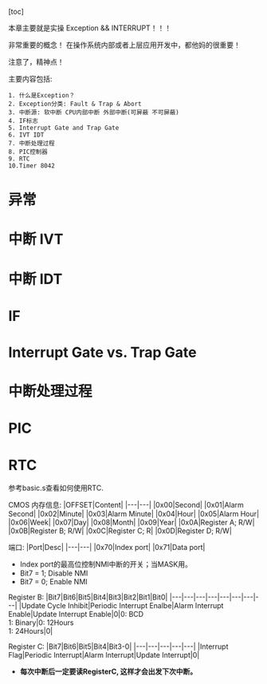 [toc]

本章主要就是实操 Exception && INTERRUPT！！！

非常重要的概念！ 在操作系统内部或者上层应用开发中，都他妈的很重要！

注意了，精神点！

主要内容包括:

    1. 什么是Exception？
    2. Exception分类: Fault & Trap & Abort
    3. 中断源: 软中断 CPU内部中断 外部中断(可屏蔽 不可屏蔽)
    4. IF标志
    5. Interrupt Gate and Trap Gate
    6. IVT IDT
    7. 中断处理过程
    8. PIC控制器
    9. RTC
    10.Timer 8042


# 异常




# 中断 IVT


# 中断 IDT


# IF

# Interrupt Gate vs. Trap Gate



# 中断处理过程

# PIC


# RTC
参考basic.s查看如何使用RTC.

CMOS 内存信息:
|OFFSET|Content|
|---|---|
|0x00|Second|
|0x01|Alarm Second|
|0x02|Minute|
|0x03|Alarm Minute|
|0x04|Hour|
|0x05|Alarm Hour|
|0x06|Week|
|0x07|Day|
|0x08|Month|
|0x09|Year|
|0x0A|Register A; R/W|
|0x0B|Register B; R/W|
|0x0C|Register C; R|
|0x0D|Register D; R/W|

端口:
|Port|Desc|
|---|---|
|0x70|Index port|
|0x71|Data port|
- Index port的最高位控制NMI中断的开关；当MASK用。
- Bit7 = 1; Disable NMI
- Bit7 = 0; Enable NMI

Register B:
|Bit7|Bit6|Bit5|Bit4|Bit3|Bit2|Bit1|Bit0|
|---|---|---|---|---|---|---|---|
|Update Cycle Inhibit|Periodic Interrupt Enalbe|Alarm Interrupt Enable|Update Interrupt Enable|0|0: BCD<br>1: Binary|0: 12Hours<br>1: 24Hours|0|

Register C:
|Bit7|Bit6|Bit5|Bit4|Bit3-0|
|---|---|---|---|---|
|Interrupt Flag|Periodic Interrupt|Alarm Interrupt|Update Interrupt|0|
- **每次中断后一定要读RegisterC, 这样才会出发下次中断。**

